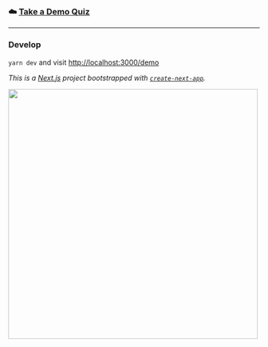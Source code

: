 ### ☁️ [Take a Demo Quiz](https://quiz.vojta.vercel.app/)

---

### Develop
`yarn dev` and visit [http://localhost:3000/demo](http://localhost:3000/demo)


_This is a [Next.js](https://nextjs.org/) project bootstrapped with [`create-next-app`](https://github.com/vercel/next.js/tree/canary/packages/create-next-app)._

<img src="https://quiz.vojta.vercel.app/demo.gif" width="500">
